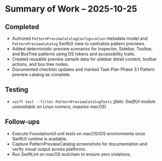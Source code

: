 # Summary of Work – 2025-10-25

## Completed
- Authored `PatternPreviewCatalogConfiguration` metadata model and `PatternPreviewCatalog` SwiftUI view to centralize pattern previews.
- Added deterministic preview scenarios for Inspector, Sidebar, Toolbar, and BoxTree patterns using DS tokens and accessibility traits.
- Created reusable preview sample data for sidebar detail content, toolbar actions, and box tree nodes.
- Documented checklist updates and marked Task Plan Phase 3.1 Pattern preview catalog as complete.

## Testing
- `swift test --filter PatternPreviewCatalogTests` *(fails: SwiftUI module unavailable on Linux runners; requires macOS)*

## Follow-ups
- Execute FoundationUI unit tests on macOS/iOS environments once SwiftUI runtime is available.
- Capture PatternPreviewCatalog screenshots for documentation and verify visual output across platforms.
- Run SwiftLint on macOS toolchain to ensure zero violations.
